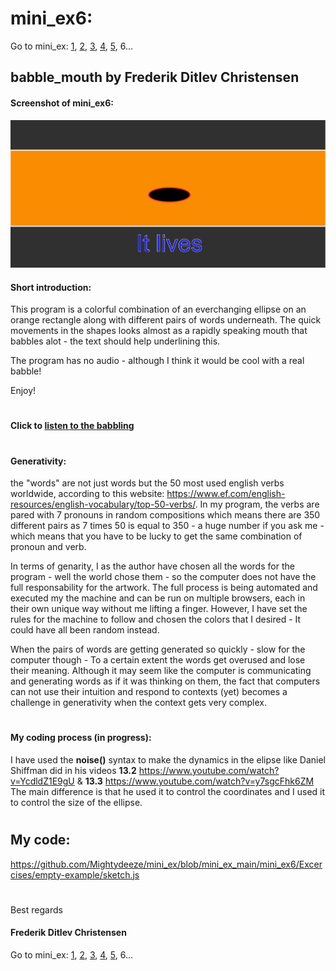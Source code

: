 # mini_ex6:
Go to mini_ex:
[1](https://github.com/Mightydeeze/mini_ex/tree/mini_ex_main/mini_ex1),
[2](https://github.com/Mightydeeze/mini_ex/tree/mini_ex_main/mini_ex2),
[3](https://github.com/Mightydeeze/mini_ex/tree/mini_ex_main/mini_ex3),
[4](https://github.com/Mightydeeze/mini_ex/tree/mini_ex_main/mini_ex4),
[5](https://github.com/Mightydeeze/mini_ex/tree/mini_ex_main/mini_ex5), 6...
## babble_mouth by Frederik Ditlev Christensen
#### Screenshot of mini_ex6:
![alt text](babble_mouth.png "It lives")

#### Short introduction:
This program is a colorful combination of an everchanging ellipse on an orange rectangle along with different pairs of words underneath. 
The quick movements in the shapes looks almost as a rapidly speaking mouth that babbles alot - the text should help underlining this.

The program has no audio - although I think it would be cool with a real babble!

Enjoy!
#
#### Click to [listen to the babbling](https://rawgit.com/Mightydeeze/mini_ex/mini_ex_main/mini_ex6/Excercises/empty-example/index.html)
#
#### Generativity:
the "words" are not just words but the 50 most used english verbs worldwide, according to this website: https://www.ef.com/english-resources/english-vocabulary/top-50-verbs/. In my program, the verbs are pared with 7 pronouns in random compositions which means there are 350 different pairs as 7 times 50 is equal to 350 - a huge number if you ask me - which means that you have to be lucky to get the same combination of pronoun and verb.

In terms of genarity, I as the author have chosen all the words for the program - well the world chose them - so the computer does not have the full responsability for the artwork. The full process is being automated and executed my the machine and can be run on multiple browsers, each in their own unique way without me lifting a finger. However, I have set the rules for the machine to follow and chosen the colors that I desired - It could have all been random instead. 

When the pairs of words are getting generated so quickly - slow for the computer though - To a certain extent the words get overused and lose their meaning. Although it may seem like the computer is communicating and generating words as if it was thinking on them, the fact that computers can not use their intuition and respond to contexts (yet) becomes a challenge in generativity when the context gets very complex.

#
#### My coding process (in progress):
I have used the **noise()** syntax to make the dynamics in the elipse like Daniel Shiffman did in his videos **13.2** https://www.youtube.com/watch?v=YcdldZ1E9gU & **13.3** https://www.youtube.com/watch?v=y7sgcFhk6ZM
The main difference is that he used it to control the coordinates and I used it to control the size of the ellipse.


#
## My code:
https://github.com/Mightydeeze/mini_ex/blob/mini_ex_main/mini_ex6/Excercises/empty-example/sketch.js
  #
 Best regards 
#### Frederik Ditlev Christensen

Go to mini_ex:
[1](https://github.com/Mightydeeze/mini_ex/tree/mini_ex_main/mini_ex1),
[2](https://github.com/Mightydeeze/mini_ex/tree/mini_ex_main/mini_ex2),
[3](https://github.com/Mightydeeze/mini_ex/tree/mini_ex_main/mini_ex3),
[4](https://github.com/Mightydeeze/mini_ex/tree/mini_ex_main/mini_ex4),
[5](https://github.com/Mightydeeze/mini_ex/tree/mini_ex_main/mini_ex5), 6...
